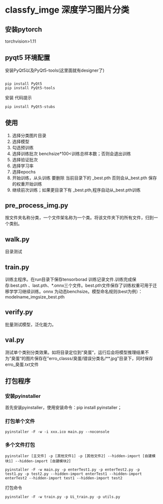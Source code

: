 # classfy_imge 深度学习图片分类

## 安装pytorch

torchvision>1.11

## pyqt5 环境配置

安装PyQt5以及PyQt5-tools(这里面就有designer了)

```

pip install PyQt5
pip install PyQt5-tools
```

安装 代码提示

```
pip install PyQt5-stubs
```

## 使用

1. 选择分类图片目录
2. 选择模型
3. 勾选预训练
4. 选择训练批次 benchsize*100<训练总样本数；否则会退出训练
5. 选择验证批次
6. 选择学习率
7. 选择epochs
8. 开始训练，从头训练 要删除 当前目录下的 _best.pth 否则会从_best.pth 保存的权重开始训练
9. 继续前次训练；如果更目录下有 _best.pth,程序自动从_best.pth训练

## pre_process_img.py

按文件夹名称分类，一个文件架名称为一个类。将该文件夹下的所有文件，归到一个类别。

## walk.py

目录测试

## train.py

训练主程序。在run目录下保存tensorborad 训练记录文件.训练完成保存:best.pth 、last.pth、*.onnx三个文件。best.pth文件保存了训练权重可用于迁移学学习继续训练。onnx 为动态benchsize。模型命名规则(best为例）：modelname_imgsize_best.pth

## verify.py

批量测试模型，泛化能力。

## val.py

测试单个类别分类效果。如将目录定位到“臭蛋“，运行后会将模型推理结果不为”臭蛋“的图片保存在”erro_classs/臭蛋/错误分类名/**.jpg"目录下，同时保存erro_臭蛋.txt文件

## 打包程序

### 安装pyinstaller

首先安装pyinstaller，使用安装命令：pip install pyinstaller；

### 打包单个文件

```
pyinstaller -F -w -i xxx.ico main.py --noconsole
```

### 多个文件打包

```
pyinstaller [主文件] -p [其他文件1] -p [其他文件2] --hidden-import [自建模块1] --hidden-import [自建模块2]

pyinstaller -F -w main.py -p enterTest1.py -p enterTest2.py -p test1.py -p test2.py --hidden-import enterTest1 --hidden-import enterTest2 --hidden-import test1 --hidden-import test2
```

打包命令

```
pyinstaller -F -w train.py -p Ui_train.py -p utils.py  
```

